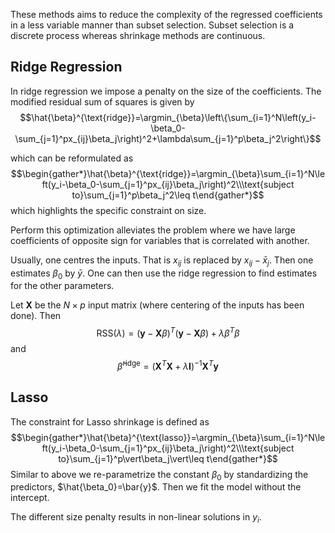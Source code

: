 These methods aims to reduce the complexity of the regressed coefficients in a less variable manner than subset selection. Subset selection is a discrete process whereas shrinkage methods are continuous. 

## Ridge Regression

In ridge regression we impose a penalty on the size of the coefficients. The modified residual sum of squares is given by
$$\hat{\beta}^{\text{ridge}}=\argmin_{\beta}\left\{\sum_{i=1}^N\left(y_i-\beta_0-\sum_{j=1}^px_{ij}\beta_j\right)^2+\lambda\sum_{j=1}^p\beta_j^2\right\}$$

which can be reformulated as
$$\begin{gather*}\hat{\beta}^{\text{ridge}}=\argmin_{\beta}\sum_{i=1}^N\left(y_i-\beta_0-\sum_{j=1}^px_{ij}\beta_j\right)^2\\\text{subject to}\sum_{j=1}^p\beta_j^2\leq t\end{gather*}$$
which highlights the specific constraint on size. 

Perform this optimization alleviates the problem where we have large coefficients of opposite sign for variables that is correlated with another. 

Usually, one centres the inputs. That is $x_{ij}$ is replaced by $x_{ij}-\bar{x}_j$. Then one estimates $\beta_0$ by $\bar{y}$. One can then use the ridge regression to find estimates for the other parameters.

Let $\mathbf{X}$ be the $N\times p$ input matrix (where centering of the inputs has been done). Then
$$\text{RSS}(\lambda)=(\mathbf{y}-\mathbf{X}\beta)^T(\mathbf{y}-\mathbf{X}\beta)+\lambda\beta^T\beta$$
and
$$\hat{\beta}^{\text{ridge}}=(\mathbf{X}^T\mathbf{X}+\lambda\mathbf{I})^{-1}\mathbf{X}^T\mathbf{y}$$

## Lasso

The constraint for Lasso shrinkage is defined as
$$\begin{gather*}\hat{\beta}^{\text{lasso}}=\argmin_{\beta}\sum_{i=1}^N\left(y_i-\beta_0-\sum_{j=1}^px_{ij}\beta_j\right)^2\\\text{subject to}\sum_{j=1}^p\vert\beta_j\vert\leq t\end{gather*}$$
Similar to above we re-parametrize the constant $\beta_0$ by standardizing the predictors, $\hat{\beta_0}=\bar{y}$. Then we fit the model without the intercept.

The different size penalty results in non-linear solutions in $y_i$. 